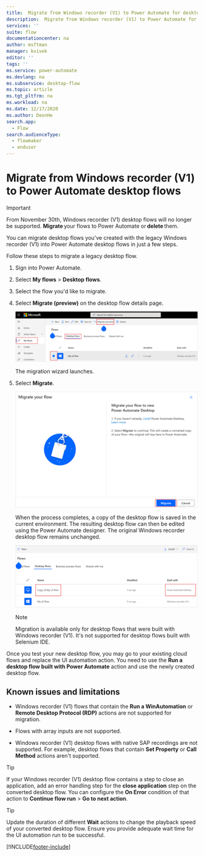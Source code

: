 ```yaml
---
title:  Migrate from Windows recorder (V1) to Power Automate for desktop | Microsoft Docs
description:  Migrate from Windows recorder (V1) to Power Automate for desktop.
services: ''
suite: flow
documentationcenter: na
author: msftman
manager: kvivek
editor: ''
tags: ''
ms.service: power-automate
ms.devlang: na
ms.subservice: desktop-flow
ms.topic: article
ms.tgt_pltfrm: na
ms.workload: na
ms.date: 12/17/2020
ms.author: DeonHe
search.app: 
  - Flow
search.audienceType: 
  - flowmaker
  - enduser
---
```


# Migrate from Windows recorder (V1) to Power Automate desktop flows

>[!IMPORTANT]
>From November 30th, Windows recorder (V1) desktop flows will no longer be supported. **Migrate** your flows to Power Automate or **delete** them.  

You can migrate desktop flows you've created with the legacy Windows recorder
(V1) into Power Automate desktop flows in just a few steps.

Follow these steps to migrate a legacy desktop flow.

1. Sign into Power Automate.
1. Select **My flows** > **Desktop flows**.
1. Select the flow you'd like to migrate.
1. Select **Migrate (preview)** on the desktop flow details page.

   ![A screenshot that displays the migrate option for a desktop flow.](media/migrate-win-recorder/migrate-button.png)

   The migration wizard launches.

1. Select **Migrate**.

   ![A screenshot that displays the migrate button.](media/migrate-win-recorder/migrate-wizard.png)
   
   When the process completes, a copy of the desktop flow is saved in the current environment. The resulting desktop flow can then be edited using the Power Automate designer. The original Windows recorder desktop flow remains unchanged.

   ![A screenshot that displays the migrated desktop flow.](media/migrate-win-recorder/migrated-flow.png)

   >[!NOTE]
   >Migration is available only for desktop flows that were built with Windows recorder (V1). It's not supported for desktop flows built with Selenium IDE.

Once you test your new desktop flow, you may go to your existing cloud flows and
replace the UI automation action. You need to use the **Run a desktop flow built with Power Automate** action and use the newly created desktop flow.

## Known issues and limitations

- Windows recorder (V1) flows that contain the **Run a WinAutomation** or **Remote Desktop Protocol (RDP)** actions are not supported for migration.

- Flows with array inputs are not supported.

- Windows recorder (V1) desktop flows with native SAP recordings are not supported. For example, desktop flows that contain **Set Property** or **Call Method** actions aren't supported. 

>[!TIP]
>If your Windows recorder (V1) desktop flow contains a step to close an application, add an error handling step for the **close application** step on the converted desktop flow. You can configure the **On Error** condition of that action to **Continue flow run** > **Go to next action**.

>[!TIP]
>Update the duration of different **Wait** actions to change the playback speed of your converted desktop flow. Ensure you provide adequate wait time for the UI automation run to be successful.


[!INCLUDE[footer-include](../includes/footer-banner.md)]